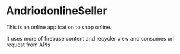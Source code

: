 # AndriodonlineSeller
This is an online application to shop online. 

It uses more of firebase content and recycler view and consumes url request from APIs
